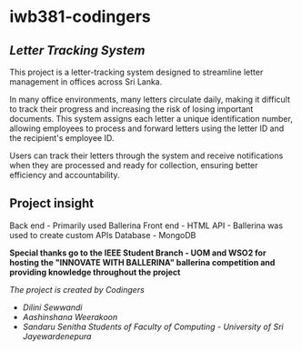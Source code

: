 # iwb381-codingers
## _Letter Tracking System_
This project is a letter-tracking system designed to streamline letter management in offices across Sri Lanka.
 
In many office environments, many letters circulate daily, making it difficult to track their progress and increasing the risk of losing important documents. This system assigns each letter a unique identification number, allowing employees to process and forward letters using the letter ID and the recipient's employee ID.

Users can track their letters through the system and receive notifications when they are processed and ready for collection, ensuring better efficiency and accountability.

## Project insight
Back end  - Primarily used Ballerina
Front end - HTML 
API       - Ballerina was used to create custom APIs
Database  - MongoDB


**Special thanks go to the IEEE Student Branch - UOM and WSO2 for hosting the "INNOVATE WITH BALLERINA" ballerina competition and providing knowledge throughout the project**

_The project is created by Codingers_
- _Dilini Sewwandi_
- _Aashinshana Weerakoon_
- _Sandaru Senitha_
_Students of Faculty of Computing - University of Sri Jayewardenepura_
